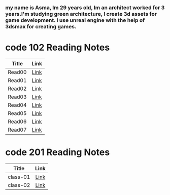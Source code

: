 ### my name is Asma, Im 29 years old, Im an architect worked for 3 years.I'm studying green architecture, I create 3d assets for game development. I use unreal engine with the help of 3dsmax for creating games.

# code 102 Reading Notes   

| Title      | Link |
| :-----------: | :-----------: |
| Read00      | [Link](https://asmabatttikhi.github.io/Reading-Notes/Read00)       |
| Read01      | [Link](https://asmabatttikhi.github.io/Reading-Notes/Read01)       |
| Read02      | [Link](https://asmabatttikhi.github.io/Reading-Notes/Read02)       |
| Read03      | [Link](https://asmabatttikhi.github.io/Reading-Notes/Read03)       |
| Read04      | [Link](https://asmabatttikhi.github.io/Reading-Notes/Read04)       |
| Read05      | [Link](https://asmabatttikhi.github.io/Reading-Notes/Read05)       |
| Read06      | [Link](https://asmabatttikhi.github.io/Reading-Notes/Read06)       |
| Read07      | [Link](https://asmabatttikhi.github.io/Reading-Notes/Read07)       |


# code 201 Reading Notes


| Title      | Link |
| :-----------: | :-----------: |
| class-01      | [Link](https://asmabatttikhi.github.io/Reading-Notes/class-01.md)       |
| class-02      | [Link](https://asmabatttikhi.github.io/Reading-Notes/class-02.md)       |
